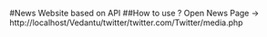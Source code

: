 #News Website based on API
##How to use ? 
Open News Page -> http://localhost/Vedantu/twitter/twitter.com/Twitter/media.php
